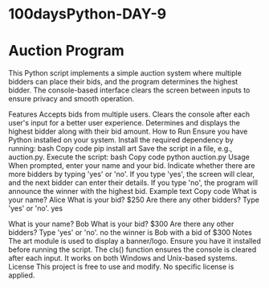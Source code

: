 # 100daysPython-DAY-9

# Auction Program
This Python script implements a simple auction system where multiple bidders can place their bids, and the program determines the highest bidder. The console-based interface clears the screen between inputs to ensure privacy and smooth operation.

Features
Accepts bids from multiple users.
Clears the console after each user's input for a better user experience.
Determines and displays the highest bidder along with their bid amount.
How to Run
Ensure you have Python installed on your system.
Install the required dependency by running:
bash
Copy code
pip install art
Save the script in a file, e.g., auction.py.
Execute the script:
bash
Copy code
python auction.py
Usage
When prompted, enter your name and your bid.
Indicate whether there are more bidders by typing 'yes' or 'no'.
If you type 'yes', the screen will clear, and the next bidder can enter their details.
If you type 'no', the program will announce the winner with the highest bid.
Example
text
Copy code
What is your name? Alice
What is your bid? $250
Are there any other bidders? Type 'yes' or 'no'. yes

What is your name? Bob
What is your bid? $300
Are there any other bidders? Type 'yes' or 'no'. no
the winner is Bob with a bid of $300
Notes
The art module is used to display a banner/logo. Ensure you have it installed before running the script.
The cls() function ensures the console is cleared after each input. It works on both Windows and Unix-based systems.
License
This project is free to use and modify. No specific license is applied.
